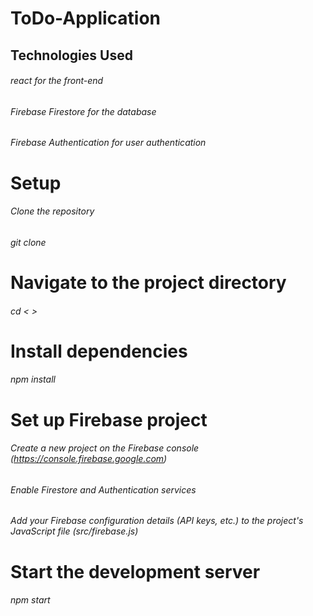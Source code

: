 # ToDo-Application

## Technologies Used
###### react for the front-end
###### Firebase Firestore for the database
###### Firebase Authentication for user authentication

# Setup
###### Clone the repository
###### git clone <application url>
  
 # Navigate to the project directory
  ###### cd < >
  
  # Install dependencies
  ###### npm install
  
  # Set up Firebase project
  ###### Create a new project on the Firebase console (https://console.firebase.google.com)
  ###### Enable Firestore and Authentication services
  ###### Add your Firebase configuration details (API keys, etc.) to the project's JavaScript file (src/firebase.js)
  
  # Start the development server
  ###### npm start

  

